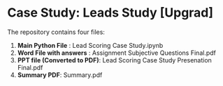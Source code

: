 # Case Study: Leads Study [Upgrad]

The repository contains four files:
1. **Main Python File** : Lead Scoring Case Study.ipynb
2. **Word File with answers** : Assignment Subjective Questions Final.pdf
3. **PPT file (Converted to PDF)**: Lead Scoring Case Study Presenation Final.pdf
4. **Summary PDF**: Summary.pdf
